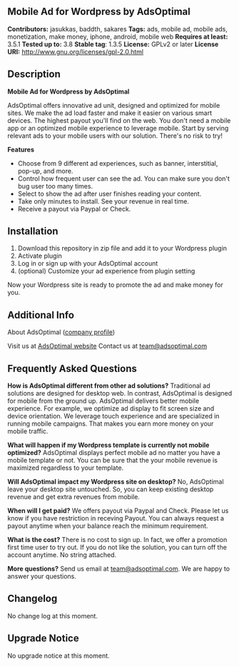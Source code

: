 ## Mobile Ad for Wordpress by AdsOptimal ##
**Contributors:** jasukkas, baddth, sakares
**Tags:** ads, mobile ad, mobile ads, monetization, make money, iphone, android, mobile web
**Requires at least:** 3.5.1
**Tested up to:** 3.8
**Stable tag**: 1.3.5
**License:** GPLv2 or later
**License URI:** http://www.gnu.org/licenses/gpl-2.0.html

## Description ##

**Mobile Ad for Wordpress by AdsOptimal**

AdsOptimal offers innovative ad unit, designed and optimized for mobile sites. We make the ad load faster and make it easier on various smart devices. The highest payout you'll find on the web. You don't need a mobile app or an optimized mobile experience to leverage mobile. Start by serving relevant ads to your mobile users with our solution. There's no risk to try!

**Features**

- Choose from 9 different ad experiences, such as banner, interstitial, pop-up, and more.
- Control how frequent user can see the ad. You can make sure you don't bug user too many times. 
- Select to show the ad after user finishes reading your content.
- Take only minutes to install. See your revenue in real time.
- Receive a payout via Paypal or Check.

## Installation ##

1. Download this repository in zip file and add it to your Wordpress plugin
2. Activate plugin
3. Log in or sign up with your AdsOptimal account
4. (optional) Customize your ad experience from plugin setting

Now your Wordpress site is ready to promote the ad and make money for you.

## Additional Info ##

About AdsOptimal ([company profile](http://www.adsoptimal.com/company))

Visit us at [AdsOptimal website](http://www.adsoptimal.com)
Contact us at [team@adsoptimal.com](mailto:adsoptimal.com)

## Frequently Asked Questions ##

**How is AdsOptimal different from other ad solutions?**
Traditional ad solutions are designed for desktop web. In contrast, AdsOptimal is designed for mobile from the ground up. AdsOptimal delivers better mobile experience. For example, we optimize ad display to fit screen size and device orientation. We leverage touch experience and are specialized in running mobile campaigns. That makes you earn more money on your mobile traffic.

**What will happen if my Wordpress template is currently not mobile optimized?**
AdsOptimal displays perfect mobile ad no matter you have a mobile template or not. You can be sure that the your mobile revenue is maximized regardless to your template.

**Will AdsOptimal impact my Wordpress site on desktop?**
No, AdsOptimal leave your desktop site untouched. So, you can keep existing desktop revenue and get extra revenues from mobile.

**When will I get paid?**
We offers payout via Paypal and Check. Please let us know if you have restriction in receving Payout. You can always request a payout anytime when your balance reach the minimum requirement.

**What is the cost?**
There is no cost to sign up. In fact, we offer a promotion first time user to try out. If you do not like the solution, you can turn off the account anytime. No string attached.

**More questions?**
Send us email at [team@adsoptimal.com](mailto:adsoptimal.com). We are happy to answer your questions.

## Changelog ##
No change log at this moment.

## Upgrade Notice ##
No upgrade notice at this moment.
